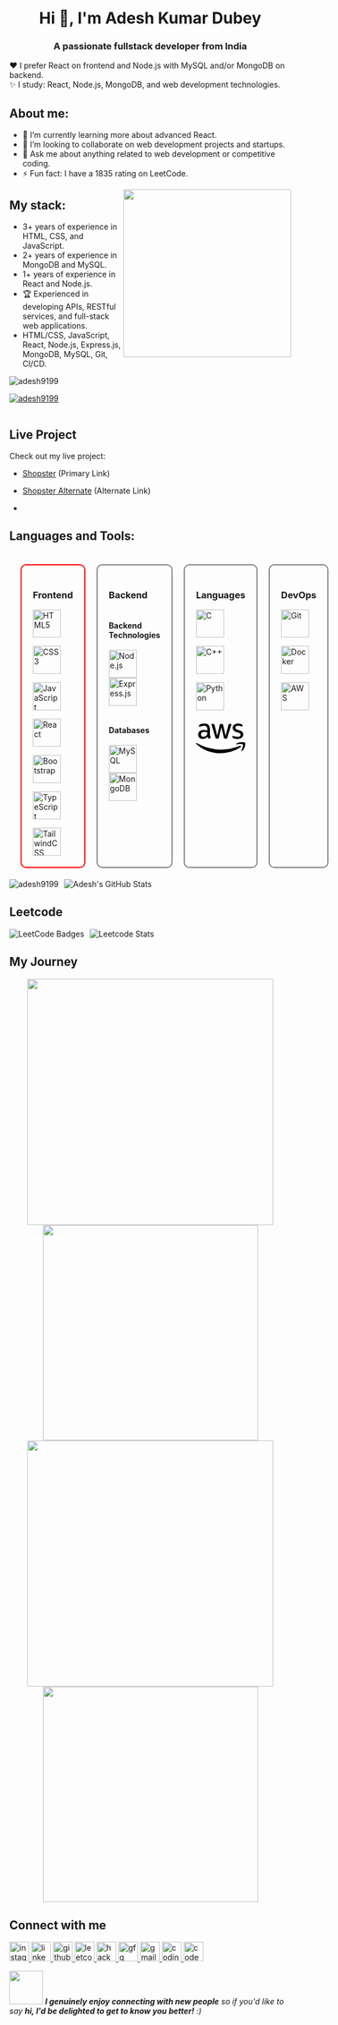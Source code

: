 <h1 align="center">Hi 👋, I'm Adesh Kumar Dubey</h1>
<h3 align="center">A passionate fullstack developer from India</h3>

❤️ I prefer React on frontend and Node.js with MySQL and/or MongoDB on backend.                  
✨ I study: React, Node.js, MongoDB, and web development technologies.

## About me:
- 🌱 I’m currently learning more about advanced React.
- 👯 I’m looking to collaborate on web development projects and startups.
- 💬 Ask me about anything related to web development or competitive coding.
- ⚡ Fun fact: I have a 1835 rating on LeetCode.

<img align="right" src="https://octodex.github.com/images/welcometocat.png" width="300">

## My stack:
- 3+ years of experience in HTML, CSS, and JavaScript.
- 2+ years of experience in MongoDB and MySQL.
- 1+ years of experience in React and Node.js.
- 🏆 Experienced in developing APIs, RESTful services, and full-stack web applications.
- HTML/CSS, JavaScript, React, Node.js, Express.js, MongoDB, MySQL, Git, CI/CD.

<p align="left"> <img src="https://komarev.com/ghpvc/?username=adesh9199&label=Profile%20views&color=0e75b6&style=flat" alt="adesh9199" /> </p>

<p align="left"> <a href="https://github.com/ryo-ma/github-profile-trophy"><img src="https://github-profile-trophy.vercel.app/?username=adesh9199" alt="adesh9199" /></a> </p>

<p align="left"> <a href="https://twitter.com/" target="blank"><img src="https://img.shields.io/twitter/follow/?logo=twitter&style=for-the-badge" alt="" /></a> </p>

## Live Project

Check out my live project:

- [Shopster](https://shopsteradesh.vercel.app/) (Primary Link)
- [Shopster Alternate](https://shopster-8cya.onrender.com) (Alternate Link)

- 
## Languages and Tools:
<div style="display: flex; flex-wrap: nowrap; gap: 20px; padding: 20px;">

  <!-- Frontend Container -->
  <div style="flex: 1; border: 2px solid red; padding: 20px; border-radius: 10px;">
    <h3>Frontend</h3>
    <div style="display: flex; flex-wrap: wrap; gap: 15px;">
      <img src="https://cdn.jsdelivr.net/gh/devicons/devicon/icons/html5/html5-original.svg" alt="HTML5" height="50" />
      <img src="https://cdn.jsdelivr.net/gh/devicons/devicon/icons/css3/css3-original.svg" alt="CSS3" height="50" />
      <img src="https://cdn.jsdelivr.net/gh/devicons/devicon/icons/javascript/javascript-original.svg" alt="JavaScript" height="50" />
      <img src="https://cdn.jsdelivr.net/gh/devicons/devicon/icons/react/react-original.svg" alt="React" height="50" />
      <img src="https://cdn.jsdelivr.net/gh/devicons/devicon/icons/bootstrap/bootstrap-original.svg" alt="Bootstrap" height="50" />
      <img src="https://cdn.jsdelivr.net/gh/devicons/devicon/icons/typescript/typescript-original.svg" alt="TypeScript" height="50" />
      <img src="https://cdn.jsdelivr.net/gh/devicons/devicon/icons/tailwindcss/tailwindcss-original.svg" alt="TailwindCSS" height="50" />
    </div>
  </div>

  <!-- Backend Container -->
  <div style="flex: 1; border: 2px solid gray; padding: 20px; border-radius: 10px;">
    <h3>Backend</h3>
    <div style="display: flex; flex-wrap: wrap; gap: 15px;">
      <div style="flex: 1;">
        <h4>Backend Technologies</h4>
        <img src="https://cdn.jsdelivr.net/gh/devicons/devicon/icons/nodejs/nodejs-original-wordmark.svg" alt="Node.js" height="50" />
        <img src="https://cdn.jsdelivr.net/gh/devicons/devicon/icons/express/express-original.svg" alt="Express.js" height="50" />
      </div>
      <div style="flex: 1;">
        <h4>Databases</h4>
        <img src="https://cdn.jsdelivr.net/gh/devicons/devicon/icons/mysql/mysql-original.svg" alt="MySQL" height="50" />
        <img src="https://cdn.jsdelivr.net/gh/devicons/devicon/icons/mongodb/mongodb-original.svg" alt="MongoDB" height="50" />
      </div>
    </div>
  </div>

  <!-- Languages Container -->
  <div style="flex: 1; border: 2px solid gray; padding: 20px; border-radius: 10px;">
    <h3>Languages</h3>
    <div style="display: flex; flex-wrap: wrap; gap: 15px;">
      <img src="https://cdn.jsdelivr.net/gh/devicons/devicon/icons/c/c-original.svg" alt="C" height="50" />
      <img src="https://cdn.jsdelivr.net/gh/devicons/devicon/icons/cplusplus/cplusplus-original.svg" alt="C++" height="50" />
      <img src="https://cdn.jsdelivr.net/gh/devicons/devicon/icons/python/python-original.svg" alt="Python" height="50" />
     <svg xmlns="http://www.w3.org/2000/svg" viewBox="0 0 640 512"><!--!Font Awesome Free 6.7.2 by @fontawesome - https://fontawesome.com License - https://fontawesome.com/license/free Copyright 2025 Fonticons, Inc.--><path d="M180.4 203c-.7 22.7 10.6 32.7 10.9 39.1a8.2 8.2 0 0 1 -4.1 6.3l-12.8 9a10.7 10.7 0 0 1 -5.6 1.9c-.4 0-8.2 1.8-20.5-25.6a78.6 78.6 0 0 1 -62.6 29.5c-16.3 .9-60.4-9.2-58.1-56.2-1.6-38.3 34.1-62.1 70.9-60.1 7.1 0 21.6 .4 47 6.3v-15.6c2.7-26.5-14.7-47-44.8-43.9-2.4 0-19.4-.5-45.8 10.1-7.4 3.4-8.3 2.8-10.8 2.8-7.4 0-4.4-21.5-2.9-24.2 5.2-6.4 35.9-18.4 65.9-18.2a76.9 76.9 0 0 1 55.7 17.3 70.3 70.3 0 0 1 17.7 52.4l0 69.3zM94 235.4c32.4-.5 46.2-20 49.3-30.5 2.5-10.1 2.1-16.4 2.1-27.4-9.7-2.3-23.6-4.9-39.6-4.9-15.2-1.1-42.8 5.6-41.7 32.3-1.2 16.8 11.1 31.4 30 30.5zm170.9 23.1c-7.9 .7-11.5-4.9-12.7-10.4l-49.8-164.7c-1-2.8-1.6-5.7-1.9-8.6a4.6 4.6 0 0 1 3.9-5.3c.2 0-2.1 0 22.3 0 8.8-.9 11.6 6 12.6 10.4l35.7 140.8 33.2-140.8c.5-3.2 2.9-11.1 12.8-10.2h17.2c2.2-.2 11.1-.5 12.7 10.4l33.4 142.6L421 80.1c.5-2.2 2.7-11.4 12.7-10.4h19.7c.9-.1 6.2-.8 5.3 8.6-.4 1.9 3.4-10.7-52.8 169.9-1.2 5.5-4.8 11.1-12.7 10.4h-18.7c-10.9 1.2-12.5-9.7-12.7-10.8L328.7 110.7l-32.8 137c-.2 1.1-1.7 11.9-12.7 10.8h-18.3zm273.5 5.6c-5.9 0-33.9-.3-57.4-12.3a12.8 12.8 0 0 1 -7.8-11.9v-10.8c0-8.5 6.2-6.9 8.8-5.9 10 4.1 16.5 7.1 28.8 9.6 36.7 7.5 52.8-2.3 56.7-4.5 13.2-7.8 14.2-25.7 5.3-35-10.5-8.8-15.5-9.1-53.1-21-4.6-1.3-43.7-13.6-43.8-52.4-.6-28.2 25.1-56.2 69.5-56 12.7 0 46.4 4.1 55.6 15.6 1.4 2.1 2 4.6 1.9 7v10.1c0 4.4-1.6 6.7-4.9 6.7-7.7-.9-21.4-11.2-49.2-10.8-6.9-.4-39.9 .9-38.4 25-.4 19 26.6 26.1 29.7 26.9 36.5 11 48.7 12.8 63.1 29.6 17.1 22.3 7.9 48.3 4.4 55.4-19.1 37.5-68.4 34.4-69.3 34.4zm40.2 104.9c-70 51.7-171.7 79.3-258.5 79.3A469.1 469.1 0 0 1 2.8 327.5c-6.5-5.9-.8-14 7.2-9.5a637.4 637.4 0 0 0 316.9 84.1 630.2 630.2 0 0 0 241.6-49.6c11.8-5 21.8 7.8 10.1 16.4zm29.2-33.3c-9-11.5-59.3-5.4-81.8-2.7-6.8 .8-7.9-5.1-1.8-9.5 40.1-28.2 105.9-20.1 113.4-10.6 7.6 9.5-2.1 75.4-39.6 106.9-5.8 4.9-11.3 2.3-8.7-4.1 8.4-21.3 27.4-68.5 18.4-80z"/></svg>
    </div>
  </div>

  <!-- DevOps Container -->
  <div style="flex: 1; border: 2px solid gray; padding: 20px; border-radius: 10px;">
    <h3>DevOps</h3>
    <div style="display: flex; flex-wrap: wrap; gap: 15px;">
      <img src="https://cdn.jsdelivr.net/gh/devicons/devicon/icons/git/git-original.svg" alt="Git" height="50" />
      <img src="https://cdn.jsdelivr.net/gh/devicons/devicon/icons/docker/docker-original.svg" alt="Docker" height="50" />
      <img src="https://cdn.jsdelivr.net/gh/devicons/devicon/icons/aws/aws-original-wordmark.svg" alt="AWS" height="50" />
    </div>
  </div>

</div>



<div style="display: flex; align-items: center;">
  <img src="https://github-readme-streak-stats.herokuapp.com/?user=adesh9199&" alt="adesh9199" style="margin-right: 10px;"/>
  <img src="https://github-readme-stats.vercel.app/api?username=adesh9199&show_icons=true&theme=default" alt="Adesh's GitHub Stats"/>
</div>

## Leetcode
<div style="display: flex; align-items: center;">
  <img src="https://leetcode-badge-showcase.vercel.app/api?username=adeshkumardubey889&animated=true" alt="LeetCode Badges" style="margin-right: 10px;"/>
  <img src="https://leetcard.jacoblin.cool/adeshkumardubey889?ext=contest&theme=lapor" alt="Leetcode Stats"/>
</div>


## My Journey
<div align="center">
  <img width="440px" src="https://github-readme-stats.vercel.app/api?username=adesh9199&show_icons=true&theme=dracula">
  <img width="385px" src="https://github-readme-stats.vercel.app/api/top-langs/?username=adesh9199&layout=compact&theme=dracula" />
  <img width="440px" src="https://github-readme-activity-graph.vercel.app/graph?username=adesh9199&theme=dracula">
  <img width="385px" src="https://github-readme-streak-stats.herokuapp.com/?user=adesh9199&theme=dracula" />
</div>



## Connect with me

<div align="left">
  <a href="https://www.instagram.com/adesh_bhardwaj1/" target="_blank">
    <img src="https://img.shields.io/static/v1?message=Instagram&logo=instagram&label=&color=E4405F&logoColor=white&labelColor=&style=for-the-badge" height="35" alt="instagram logo" />
  </a>
  <a href="https://www.linkedin.com/in/adesh-kumar-dubey-427073227/" target="_blank">
    <img src="https://img.shields.io/static/v1?message=LinkedIn&logo=linkedin&label=&color=0077B5&logoColor=white&labelColor=&style=for-the-badge" height="35" alt="linkedin logo" />
  </a>
  <a href="https://github.com/adesh9199" target="_blank">
    <img src="https://img.shields.io/static/v1?message=Github&logo=github&label=&color=181717&logoColor=white&labelColor=&style=for-the-badge" height="35" alt="github logo" />
  </a>
  <a href="https://leetcode.com/u/adeshkumardubey889/" target="_blank">
    <img src="https://img.shields.io/static/v1?message=LeetCode&logo=leetcode&label=&color=F9DC5C&logoColor=black&labelColor=&style=for-the-badge" height="35" alt="leetcode logo" />
  </a>
  <a href="https://www.hackerrank.com/profile/adeshkumardubey1" target="_blank">
    <img src="https://img.shields.io/static/v1?message=HackerRank&logo=hackerrank&label=&color=2EC866&logoColor=white&labelColor=&style=for-the-badge" height="35" alt="hackerrank logo" />
  </a>
  <a href="https://www.geeksforgeeks.org/user/adeshkumar0001/" target="_blank">
    <img src="https://img.shields.io/static/v1?message=GeeksforGeeks&logo=geeksforgeeks&label=&color=4CAF50&logoColor=white&labelColor=&style=for-the-badge" height="35" alt="gfg logo" />
  </a>
  <a href="mailto:adeshkumar889@gmail.com" target="_blank">
    <img src="https://img.shields.io/static/v1?message=Gmail&logo=gmail&label=&color=D14836&logoColor=white&labelColor=&style=for-the-badge" height="35" alt="gmail logo" />
  </a>
  <a href="https://www.naukri.com/code360/profile/Adesh_Ninja" target="_blank">
    <img src="https://img.shields.io/static/v1?message=CodingNinjas&logo=codingninjas&label=&color=F56B02&logoColor=white&labelColor=&style=for-the-badge" height="35" alt="codingninjas logo" />
  </a>
  <a href="https://www.codechef.com/users/adesh_1" target="_blank">
    <img src="https://img.shields.io/static/v1?message=CodeChef&logo=codechef&label=&color=5B4638&logoColor=white&labelColor=&style=for-the-badge" height="35" alt="codechef logo" />
  </a>
</div>

<img src="https://media.giphy.com/media/LnQjpWaON8nhr21vNW/giphy.gif" width="60"> <em><b>I genuinely enjoy connecting with new people</b> so if you'd like to say <b>hi, I'd be delighted to get to know you better!</b> :)</em>
